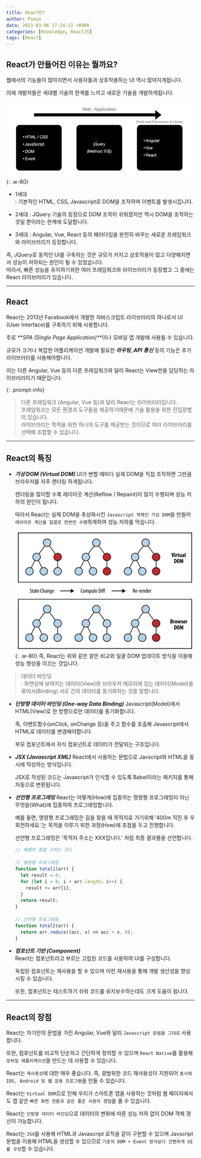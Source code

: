 ```yaml
---
title: React란?
author: Psmin
data: 2023-03-06 17:24:22 +0900
categories: [Knowledge, ReactJS]
tags: [React]
---
```


## React가 만들어진 이유는 뭘까요?

웹에서의 기능들이 많아지면서 사용자들과 상호작용하는 UI 역시 많아지게됩니다.

이에 개발자들은 세대별 기술의 한계를 느끼고 새로운 기술을 개발하게됩니다.

![Web-Application](/assets/img/web-application.png){: .w-80}

- 1세대  
  : 기본적인 HTML, CSS, Javascript로 DOM을 조작하며 이벤트를 발생시킵니다.

- 2세대
  : JQuery 기술의 등장으로 DOM 조작이 쉬워졌지만 역시 DOM을 조작하는 것일 뿐이라는 한계에 도달합니다.

- 3세대
  : Angular, Vue, React 등의 패러다임을 완전히 바꾸는 새로운 프레임워크와 라이브러리가 등장합니다.

즉, JQuery로 동적인 UI를 구축하는 것은 규모가 커지고 상호작용이 많고 다양해지면서 성능이 저하되는 원인이 될 수 있었습니다.  
따라서, 빠른 성능을 유지하기위한 여러 프레임워크와 라이브러리가 등장했고 그 중에는 React 라이브러리가 있습니다.

---

## React

React는 2013년 Facebook에서 개발한 자바스크립트 라이브러리의 하나로서 UI (User Interface)를 구축하기 위해 사용합니다.

주로 **_SPA (Single Page Application)_**이나 모바일 앱 개발에 사용될 수 있습니다.

규모가 크거나 복잡한 어플리케이션 개발에 필요한 **_라우팅, API 통신_** 등의 기능은 추가 라이브러리를 사용해야합니다.

이는 다른 Angular, Vue 등의 다른 프레임워크와 달리 React는 View만을 담당하는 라이브러리이기 때문입니다.

{: .prompt-info}

> 다른 프레임워크 (Angular, Vue 등)과 달리 React는 라이브러리입니다.  
> 프레임워크는 모든 환경과 도구들을 제공하기때문에 기술 활용을 위한 진입장볍이 있습니다.  
> 라이브러리는 목적을 위한 하나의 도구를 제공받는 것이므로 여러 라이브러리를 선택해 조합할 수 있습니다.

---

## React의 특징

- **_가상 DOM (Virtual DOM)_**
  UI가 변할 때마다 실제 DOM을 직접 조작하면 그만큼 브라우저를 자주 렌더링 하게됩니다.

  렌더링을 많이할 수록 레이아웃 계산(Reflow / Repaint)이 많이 수행되며 성능 저하의 원인이 됩니다.

  따라서 React는 실제 DOM을 추상화시킨 `Javascript 객체인 가상 DOM`을 만들어 `레이아웃 계산을 일괄로 한번만 수행`하게하여 성능 저하를 막습니다.

  ![virtual-dom](/assets/img/virtual-dom.png){: .w-80}
  즉, React는 위와 같은 얕은 비교와 일괄 DOM 업데이트 방식을 이용해 성능 향상을 이끄는 것입니다.

> 데이터 바인딩  
> : 화면상에 보여지는 데이터(View)와 브라우저 메모리에 있는 데이터(Model)을 묶어서(Binding) 서로 간의 데이터를 동기화하는 것을 말합니다.

- **_단방향 데이터 바인딩 (One-way Data Binding)_**
  Javascript(Model)에서 HTML(View)로 한 방향으로만 데이터를 동기화합니다.

  즉, 이벤트함수(onClick, onChange 등)을 주고 함수를 호출해 Javascript에서 HTML로 데이터를 변경해야합니다.

  부모 컴포넌트에서 자식 컴포넌트로 데이터가 전달되는 구조입니다.

- **_JSX (Javascript XML)_**
  React에서 사용하는 문법으로 Javscript와 HTML을 동시에 작성하는 방식입니다.

  JSX로 작성된 코드는 Javascript가 인식할 수 있도록 Babel이라는 패키지를 통해 자동으로 변환됩니다.

- **_선언형 프로그래밍_**
  React는 어떻게(How)에 집중하는 명령형 프로그래밍이 아닌 무엇을(What)에 집중하여 프로그래밍합니다.

  예를 들면, 명령형 프로그래밍은 길을 찾을 때 목적지로 가기위해 '400m 직진 후 우회전하세요.'는 목적을 이루기 위한 과정(How)에 초점을 두고 진행합니다.

  선언형 프로그래밍은 '목적지 주소는 XXX입니다.' 처럼 최종 결과물을 선언합니다.

  ```js
  // 배열의 총합 구하는 코드

  // 명령형 프로그래밍
  function total1(arr) {
    let result = 0;
    for (let i = 0; i < arr.length; i++) {
      result += arr[i];
    }
    return result;
  }

  // 선언형 프로그래밍
  function total2(arr) {
    return arr.reduce((acc, x) => acc + x, 0);
  }
  ```

- **_컴포넌트 기반 (Component)_**  
  React는 컴포넌트라고 부르는 고립된 코드를 사용하여 UI를 구성합니다.

  독립된 컴포넌트는 재사용을 할 수 있으며 이런 재사용을 통해 개발 생산성을 향상시킬 수 있습니다.

  또한, 컴포넌트는 테스트하기 쉬워 코드를 유지보수하는데도 크게 도움이 됩니다.

---

## React의 장점

React는 자기만의 문법을 가진 Angular, Vue와 달리 `Javascript 문법을 그대로` 사용합니다.

또한, 컴포넌트를 비교적 단순하고 간단하게 정의할 수 있으며 `React Native`를 활용해 `모바일 애플리케이션`을 만드는 데 사용할 수 있습니다.

React는 `재사용성`에 대한 매우 좋습니다.
즉, 광범위한 코드 재사용성이 지원되어 `동시에 IOS, Android 및 웹 응용 프로그램`을 만들 수 있습니다.

React는 `Virtual DOM`으로 인해 우리가 스마트폰 앱을 사용하는 것처럼 웹 페이지에서도 앱 같은 `빠른 화면 전환과 같은 좋은 사용자 경험`을 줄 수 있습니다.

React는 `단방향 데이터 바인딩`으로 데이터의 변화에 따른 성능 저하 없이 DOM 객체 갱신이 가능합니다.

React는 `JSX`를 사용해 HTML과 Javascript 로직을 같이 구현할 수 있으며 Javscript 문법을 이용해 HTML을 생성할 수 있으므로 `기존의 DOM + Event 방식보다 간편하게 UI를 구성`할 수 있습니다.
